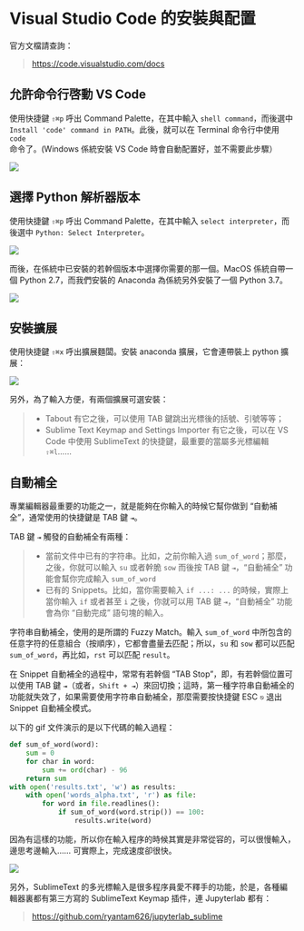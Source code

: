 # Visual Studio Code 的安裝與配置

官方文檔請查詢：

> https://code.visualstudio.com/docs

## 允許命令行啓動 VS Code

使用快捷鍵 `⇧⌘p` 呼出 Command Palette，在其中輸入 `shell command`，而後選中 `Install 'code' command in PATH`。此後，就可以在 Terminal 命令行中使用 `code` 命令了。(Windows 係統安裝 VS Code 時會自動配置好，並不需要此步驟）

![](https://raw.githubusercontent.com/selfteaching/the-craft-of-selfteaching/master/images/vscode-shell.png?raw=true)

## 選擇 Python 解析器版本

使用快捷鍵 `⇧⌘p` 呼出 Command Palette，在其中輸入 `select interpreter`，而後選中 `Python: Select Interpreter`。

![](https://raw.githubusercontent.com/selfteaching/the-craft-of-selfteaching/master/images/vscode-select-python-version1.png?raw=true)

而後，在係統中已安裝的若幹個版本中選擇你需要的那一個。MacOS 係統自帶一個 Python 2.7，而我們安裝的 Anaconda 為係統另外安裝了一個 Python 3.7。

![](https://raw.githubusercontent.com/selfteaching/the-craft-of-selfteaching/master/images/vscode-select-python-version2.png?raw=true)

## 安裝擴展

使用快捷鍵 `⇧⌘x` 呼出擴展麵闆。安裝 anaconda 擴展，它會連帶裝上 python 擴展：

![](https://raw.githubusercontent.com/selfteaching/the-craft-of-selfteaching/master/images/vscode-extensions.png?raw=true)

另外，為了輸入方便，有兩個擴展可選安裝：

> - Tabout 有它之後，可以使用 TAB 鍵跳出光標後的括號、引號等等；
> - Sublime Text Keymap and Settings Importer 有它之後，可以在 VS Code 中使用 SublimeText 的快捷鍵，最重要的當屬多光標編輯 `⇧⌘l`……

## 自動補全

專業編輯器最重要的功能之一，就是能夠在你輸入的時候它幫你做到 “自動補全”，通常使用的快捷鍵是 TAB 鍵 `⇥`。

TAB 鍵 `⇥` 觸發的自動補全有兩種：

> - 當前文件中已有的字符串。比如，之前你輸入過 `sum_of_word`；那麼，之後，你就可以輸入 `su` 或者幹脆 `sow` 而後按 TAB 鍵 `⇥`，“自動補全” 功能會幫你完成輸入 `sum_of_word`
> - 已有的 Snippets。比如，當你需要輸入 `if ...: ...` 的時候，實際上當你輸入 `if` 或者甚至 `i` 之後，你就可以用 TAB 鍵 `⇥`，“自動補全” 功能會為你 “自動完成” 語句塊的輸入。

字符串自動補全，使用的是所謂的 Fuzzy Match。輸入 `sum_of_word` 中所包含的任意字符的任意組合（按順序），它都會盡量去匹配；所以，`su` 和 `sow` 都可以匹配 `sum_of_word`，再比如，`rst` 可以匹配 `result`。

在 Snippet 自動補全的過程中，常常有若幹個 “TAB Stop”，即，有若幹個位置可以使用 TAB 鍵 `⇥`（或者，`Shift + ⇥`）來回切換；這時，第一種字符串自動補全的功能就失效了，如果需要使用字符串自動補全，那麼需要按快捷鍵 ESC `⎋` 退出 Snippet 自動補全模式。

以下的 gif 文件演示的是以下代碼的輸入過程：

```python
def sum_of_word(word):
    sum = 0
    for char in word:
        sum += ord(char) - 96
    return sum
with open('results.txt', 'w') as results:
    with open('words_alpha.txt', 'r') as file:
        for word in file.readlines():
            if sum_of_word(word.strip()) == 100:
                results.write(word)
```

因為有這樣的功能，所以你在輸入程序的時候其實是非常從容的，可以很慢輸入，邊思考邊輸入…… 可實際上，完成速度卻很快。

![](https://raw.githubusercontent.com/selfteaching/the-craft-of-selfteaching/master/images/vscodedemo.gif?raw=true)

另外，SublimeText 的多光標輸入是很多程序員愛不釋手的功能，於是，各種編輯器裏都有第三方寫的 SublimeText Keymap 插件，連 Jupyterlab 都有：

> https://github.com/ryantam626/jupyterlab_sublime
